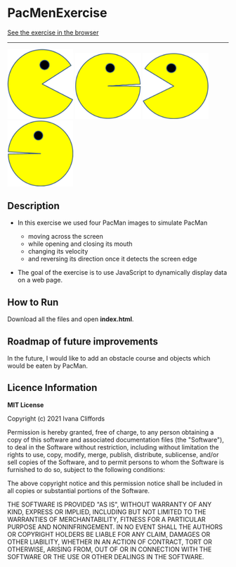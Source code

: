 # PacMenExercise

<a href ="https://ivanacliffords.github.io/PacMenExercise/">See the exercise in the browser</a>

***

<img src = "img/pacman1.png" width = '150'/> <img src = "img/pacman2.png" width = '150'/>
<img src = "img/pacman3.png" width = '150'/> <img src = "img/pacman4.png" width = '150'/>



## Description 
* In this exercise we used four PacMan images to simulate PacMan 
  - moving across the screen 
  - while opening and closing its mouth 
  - changing its velocity 
  - and reversing its direction once it detects the screen edge

* The goal of the exercise is to use JavaScript to dynamically display data on a web page. 



## How to Run
Download all the files and open **index.html**.


## Roadmap of future improvements
In the future, I would like to add an obstacle course and objects which would be eaten by PacMan. 


## Licence Information 


**MIT License**

Copyright (c) 2021 Ivana Cliffords

Permission is hereby granted, free of charge, to any person obtaining a copy
of this software and associated documentation files (the "Software"), to deal
in the Software without restriction, including without limitation the rights
to use, copy, modify, merge, publish, distribute, sublicense, and/or sell
copies of the Software, and to permit persons to whom the Software is
furnished to do so, subject to the following conditions:

The above copyright notice and this permission notice shall be included in all
copies or substantial portions of the Software.

THE SOFTWARE IS PROVIDED "AS IS", WITHOUT WARRANTY OF ANY KIND, EXPRESS OR
IMPLIED, INCLUDING BUT NOT LIMITED TO THE WARRANTIES OF MERCHANTABILITY,
FITNESS FOR A PARTICULAR PURPOSE AND NONINFRINGEMENT. IN NO EVENT SHALL THE
AUTHORS OR COPYRIGHT HOLDERS BE LIABLE FOR ANY CLAIM, DAMAGES OR OTHER
LIABILITY, WHETHER IN AN ACTION OF CONTRACT, TORT OR OTHERWISE, ARISING FROM,
OUT OF OR IN CONNECTION WITH THE SOFTWARE OR THE USE OR OTHER DEALINGS IN THE
SOFTWARE.
